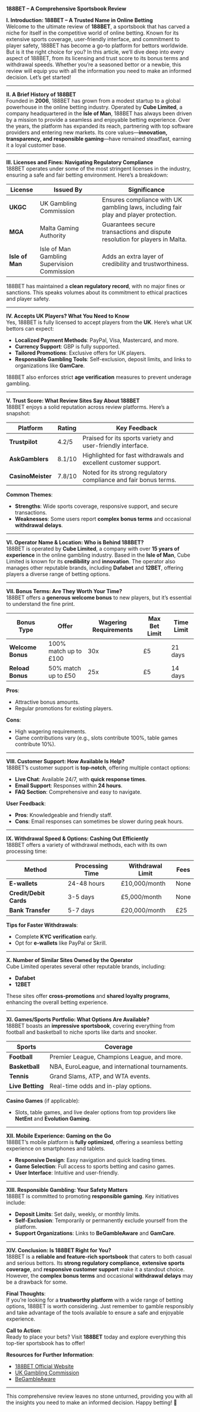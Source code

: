 **188BET – A Comprehensive Sportsbook Review**  

**I. Introduction: 188BET – A Trusted Name in Online Betting**  
Welcome to the ultimate review of **188BET**, a sportsbook that has carved a niche for itself in the competitive world of online betting. Known for its extensive sports coverage, user-friendly interface, and commitment to player safety, 188BET has become a go-to platform for bettors worldwide. But is it the right choice for you? In this article, we’ll dive deep into every aspect of 188BET, from its licensing and trust score to its bonus terms and withdrawal speeds. Whether you’re a seasoned bettor or a newbie, this review will equip you with all the information you need to make an informed decision. Let’s get started!  

---

**II. A Brief History of 188BET**  
Founded in **2006**, 188BET has grown from a modest startup to a global powerhouse in the online betting industry. Operated by **Cube Limited**, a company headquartered in the **Isle of Man**, 188BET has always been driven by a mission to provide a seamless and enjoyable betting experience. Over the years, the platform has expanded its reach, partnering with top software providers and entering new markets. Its core values—**innovation, transparency, and responsible gaming**—have remained steadfast, earning it a loyal customer base.  

---

**III. Licenses and Fines: Navigating Regulatory Compliance**  
188BET operates under some of the most stringent licenses in the industry, ensuring a safe and fair betting environment. Here’s a breakdown:  

| **License**       | **Issued By**       | **Significance**                                                                 |
|--------------------|---------------------|----------------------------------------------------------------------------------|
| **UKGC**          | UK Gambling Commission | Ensures compliance with UK gambling laws, including fair play and player protection. |
| **MGA**           | Malta Gaming Authority | Guarantees secure transactions and dispute resolution for players in Malta.      |
| **Isle of Man**   | Isle of Man Gambling Supervision Commission | Adds an extra layer of credibility and trustworthiness.                          |

188BET has maintained a **clean regulatory record**, with no major fines or sanctions. This speaks volumes about its commitment to ethical practices and player safety.  

---

**IV. Accepts UK Players? What You Need to Know**  
Yes, 188BET is fully licensed to accept players from the **UK**. Here’s what UK bettors can expect:  

- **Localized Payment Methods**: PayPal, Visa, Mastercard, and more.  
- **Currency Support**: GBP is fully supported.  
- **Tailored Promotions**: Exclusive offers for UK players.  
- **Responsible Gambling Tools**: Self-exclusion, deposit limits, and links to organizations like **GamCare**.  

188BET also enforces strict **age verification** measures to prevent underage gambling.  

---

**V. Trust Score: What Review Sites Say About 188BET**  
188BET enjoys a solid reputation across review platforms. Here’s a snapshot:  

| **Platform**       | **Rating** | **Key Feedback**                                                                 |
|--------------------|------------|----------------------------------------------------------------------------------|
| **Trustpilot**     | 4.2/5      | Praised for its sports variety and user-friendly interface.                      |
| **AskGamblers**    | 8.1/10     | Highlighted for fast withdrawals and excellent customer support.                 |
| **CasinoMeister**  | 7.8/10     | Noted for its strong regulatory compliance and fair bonus terms.                 |

**Common Themes**:  
- **Strengths**: Wide sports coverage, responsive support, and secure transactions.  
- **Weaknesses**: Some users report **complex bonus terms** and occasional **withdrawal delays**.  

---

**VI. Operator Name & Location: Who is Behind 188BET?**  
188BET is operated by **Cube Limited**, a company with over **15 years of experience** in the online gambling industry. Based in the **Isle of Man**, Cube Limited is known for its **credibility** and **innovation**. The operator also manages other reputable brands, including **Dafabet** and **12BET**, offering players a diverse range of betting options.  

---

**VII. Bonus Terms: Are They Worth Your Time?**  
188BET offers a **generous welcome bonus** to new players, but it’s essential to understand the fine print.  

| **Bonus Type**     | **Offer**                          | **Wagering Requirements** | **Max Bet Limit** | **Time Limit** |
|--------------------|------------------------------------|---------------------------|-------------------|----------------|
| **Welcome Bonus**  | 100% match up to £100              | 30x                       | £5                | 21 days        |
| **Reload Bonus**   | 50% match up to £50                | 25x                       | £5                | 14 days        |

**Pros**:  
- Attractive bonus amounts.  
- Regular promotions for existing players.  

**Cons**:  
- High wagering requirements.  
- Game contributions vary (e.g., slots contribute 100%, table games contribute 10%).  

---

**VIII. Customer Support: How Available Is Help?**  
188BET’s customer support is **top-notch**, offering multiple contact options:  

- **Live Chat**: Available 24/7, with **quick response times**.  
- **Email Support**: Responses within **24 hours**.  
- **FAQ Section**: Comprehensive and easy to navigate.  

**User Feedback**:  
- **Pros**: Knowledgeable and friendly staff.  
- **Cons**: Email responses can sometimes be slower during peak hours.  

---

**IX. Withdrawal Speed & Options: Cashing Out Efficiently**  
188BET offers a variety of withdrawal methods, each with its own processing time:  

| **Method**         | **Processing Time** | **Withdrawal Limit** | **Fees**          |
|--------------------|---------------------|-----------------------|-------------------|
| **E-wallets**      | 24-48 hours         | £10,000/month         | None              |
| **Credit/Debit Cards** | 3-5 days           | £5,000/month          | None              |
| **Bank Transfer**  | 5-7 days            | £20,000/month         | £25               |

**Tips for Faster Withdrawals**:  
- Complete **KYC verification** early.  
- Opt for **e-wallets** like PayPal or Skrill.  

---

**X. Number of Similar Sites Owned by the Operator**  
Cube Limited operates several other reputable brands, including:  

- **Dafabet**  
- **12BET**  

These sites offer **cross-promotions** and **shared loyalty programs**, enhancing the overall betting experience.  

---

**XI. Games/Sports Portfolio: What Options Are Available?**  
188BET boasts an **impressive sportsbook**, covering everything from football and basketball to niche sports like darts and snooker.  

| **Sports**         | **Coverage**                                                                 |
|--------------------|------------------------------------------------------------------------------|
| **Football**       | Premier League, Champions League, and more.                                 |
| **Basketball**     | NBA, EuroLeague, and international tournaments.                             |
| **Tennis**         | Grand Slams, ATP, and WTA events.                                           |
| **Live Betting**   | Real-time odds and in-play options.                                         |

**Casino Games** (if applicable):  
- Slots, table games, and live dealer options from top providers like **NetEnt** and **Evolution Gaming**.  

---

**XII. Mobile Experience: Gaming on the Go**  
188BET’s mobile platform is **fully optimized**, offering a seamless betting experience on smartphones and tablets.  

- **Responsive Design**: Easy navigation and quick loading times.  
- **Game Selection**: Full access to sports betting and casino games.  
- **User Interface**: Intuitive and user-friendly.  

---

**XIII. Responsible Gambling: Your Safety Matters**  
188BET is committed to promoting **responsible gaming**. Key initiatives include:  

- **Deposit Limits**: Set daily, weekly, or monthly limits.  
- **Self-Exclusion**: Temporarily or permanently exclude yourself from the platform.  
- **Support Organizations**: Links to **BeGambleAware** and **GamCare**.  

---

**XIV. Conclusion: Is 188BET Right for You?**  
188BET is a **reliable and feature-rich sportsbook** that caters to both casual and serious bettors. Its **strong regulatory compliance**, **extensive sports coverage**, and **responsive customer support** make it a standout choice. However, the **complex bonus terms** and occasional **withdrawal delays** may be a drawback for some.  

**Final Thoughts**:  
If you’re looking for a **trustworthy platform** with a wide range of betting options, 188BET is worth considering. Just remember to gamble responsibly and take advantage of the tools available to ensure a safe and enjoyable experience.  

**Call to Action**:  
Ready to place your bets? Visit **188BET** today and explore everything this top-tier sportsbook has to offer!  

**Resources for Further Information**:  
- [188BET Official Website](https://www.188bet.co.uk)  
- [UK Gambling Commission](https://www.gamblingcommission.gov.uk)  
- [BeGambleAware](https://www.begambleaware.org)  

--- 

This comprehensive review leaves no stone unturned, providing you with all the insights you need to make an informed decision. Happy betting! 🎉